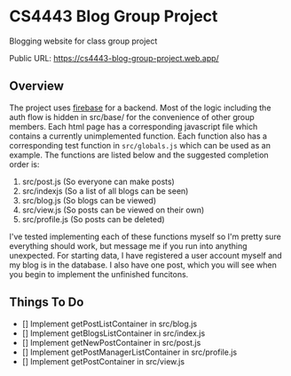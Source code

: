 # CS4443 Blog Group Project

Blogging website for class group project

Public URL: https://cs4443-blog-group-project.web.app/

## Overview

The project uses [firebase](https://firebase.google.com/) for a backend. Most of the logic including the auth flow is hidden in src/base/ for the convenience of other group members. Each html page has a corresponding javascript file which contains a currently unimplemented function. Each function also has a corresponding test function in `src/globals.js` which can be used as an example. The functions are listed below and the suggested completion order is:

1. src/post.js (So everyone can make posts)
2. src/indexjs (So a list of all blogs can be seen)
3. src/blog.js (So blogs can be viewed)
4. src/view.js (So posts can be viewed on their own)
5. src/profile.js (So posts can be deleted)

I've tested implementing each of these functions myself so I'm pretty sure everything should work, but message me if you run into anything unexpected. For starting data, I have registered a user account myself and my blog is in the database. I also have one post, which you will see when you begin to implement the unfinished funcitons.

## Things To Do

- [] Implement getPostListContainer in src/blog.js
- [] Implement getBlogsListContainer in src/index.js
- [] Implement getNewPostContainer in src/post.js
- [] Implement getPostManagerListContainer in src/profile.js
- [] Implement getPostContainer in src/view.js
